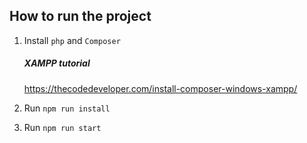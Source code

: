 ## How to run the project

1. Install `php` and `Composer`

    ##### XAMPP tutorial

    https://thecodedeveloper.com/install-composer-windows-xampp/

2. Run `npm run install`
3. Run `npm run start`
